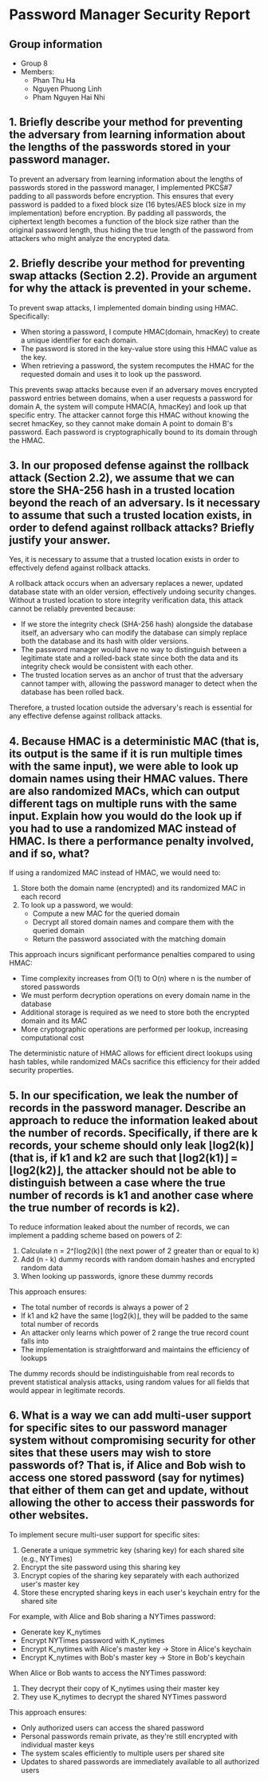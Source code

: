 # Password Manager Security Report

## Group information
- Group 8
- Members:
   - Phan Thu Ha 
   - Nguyen Phuong Linh 
   - Pham Nguyen Hai Nhi 

## 1. Briefly describe your method for preventing the adversary from learning information about the lengths of the passwords stored in your password manager.
To prevent an adversary from learning information about the lengths of passwords stored in the password manager, I implemented PKCS#7 padding to all passwords before encryption. This ensures that every password is padded to a fixed block size (16 bytes/AES block size in my implementation) before encryption. By padding all passwords, the ciphertext length becomes a function of the block size rather than the original password length, thus hiding the true length of the password from attackers who might analyze the encrypted data.

## 2. Briefly describe your method for preventing swap attacks (Section 2.2). Provide an argument for why the attack is prevented in your scheme.
To prevent swap attacks, I implemented domain binding using HMAC. Specifically:
- When storing a password, I compute HMAC(domain, hmacKey) to create a unique identifier for each domain.
- The password is stored in the key-value store using this HMAC value as the key.
- When retrieving a password, the system recomputes the HMAC for the requested domain and uses it to look up the password.

This prevents swap attacks because even if an adversary moves encrypted password entries between domains, when a user requests a password for domain A, the system will compute HMAC(A, hmacKey) and look up that specific entry. The attacker cannot forge this HMAC without knowing the secret hmacKey, so they cannot make domain A point to domain B's password. Each password is cryptographically bound to its domain through the HMAC.

## 3. In our proposed defense against the rollback attack (Section 2.2), we assume that we can store the SHA-256 hash in a trusted location beyond the reach of an adversary. Is it necessary to assume that such a trusted location exists, in order to defend against rollback attacks? Briefly justify your answer.
Yes, it is necessary to assume that a trusted location exists in order to effectively defend against rollback attacks.

A rollback attack occurs when an adversary replaces a newer, updated database state with an older version, effectively undoing security changes. Without a trusted location to store integrity verification data, this attack cannot be reliably prevented because:

- If we store the integrity check (SHA-256 hash) alongside the database itself, an adversary who can modify the database can simply replace both the database and its hash with older versions.
- The password manager would have no way to distinguish between a legitimate state and a rolled-back state since both the data and its integrity check would be consistent with each other.
- The trusted location serves as an anchor of trust that the adversary cannot tamper with, allowing the password manager to detect when the database has been rolled back.

Therefore, a trusted location outside the adversary's reach is essential for any effective defense against rollback attacks.

## 4. Because HMAC is a deterministic MAC (that is, its output is the same if it is run multiple times with the same input), we were able to look up domain names using their HMAC values. There are also randomized MACs, which can output different tags on multiple runs with the same input. Explain how you would do the look up if you had to use a randomized MAC instead of HMAC. Is there a performance penalty involved, and if so, what?
If using a randomized MAC instead of HMAC, we would need to:

1. Store both the domain name (encrypted) and its randomized MAC in each record
2. To look up a password, we would:
   - Compute a new MAC for the queried domain
   - Decrypt all stored domain names and compare them with the queried domain
   - Return the password associated with the matching domain

This approach incurs significant performance penalties compared to using HMAC:
- Time complexity increases from O(1) to O(n) where n is the number of stored passwords
- We must perform decryption operations on every domain name in the database
- Additional storage is required as we need to store both the encrypted domain and its MAC
- More cryptographic operations are performed per lookup, increasing computational cost

The deterministic nature of HMAC allows for efficient direct lookups using hash tables, while randomized MACs sacrifice this efficiency for their added security properties.

## 5. In our specification, we leak the number of records in the password manager. Describe an approach to reduce the information leaked about the number of records. Specifically, if there are k records, your scheme should only leak ⌊log2(k)⌋ (that is, if k1 and k2 are such that ⌊log2(k1)⌋ = ⌊log2(k2)⌋, the attacker should not be able to distinguish between a case where the true number of records is k1 and another case where the true number of records is k2).
To reduce information leaked about the number of records, we can implement a padding scheme based on powers of 2:

1. Calculate n = 2^⌈log2(k)⌉ (the next power of 2 greater than or equal to k)
2. Add (n - k) dummy records with random domain hashes and encrypted random data
3. When looking up passwords, ignore these dummy records

This approach ensures:
- The total number of records is always a power of 2
- If k1 and k2 have the same ⌊log2(k)⌋, they will be padded to the same total number of records
- An attacker only learns which power of 2 range the true record count falls into
- The implementation is straightforward and maintains the efficiency of lookups

The dummy records should be indistinguishable from real records to prevent statistical analysis attacks, using random values for all fields that would appear in legitimate records.

## 6. What is a way we can add multi-user support for specific sites to our password manager system without compromising security for other sites that these users may wish to store passwords of? That is, if Alice and Bob wish to access one stored password (say for nytimes) that either of them can get and update, without allowing the other to access their passwords for other websites.
To implement secure multi-user support for specific sites:

1. Generate a unique symmetric key (sharing key) for each shared site (e.g., NYTimes)
2. Encrypt the site password using this sharing key
3. Encrypt copies of the sharing key separately with each authorized user's master key
4. Store these encrypted sharing keys in each user's keychain entry for the shared site

For example, with Alice and Bob sharing a NYTimes password:
- Generate key K_nytimes
- Encrypt NYTimes password with K_nytimes
- Encrypt K_nytimes with Alice's master key → Store in Alice's keychain
- Encrypt K_nytimes with Bob's master key → Store in Bob's keychain

When Alice or Bob wants to access the NYTimes password:
1. They decrypt their copy of K_nytimes using their master key
2. They use K_nytimes to decrypt the shared NYTimes password

This approach ensures:
- Only authorized users can access the shared password
- Personal passwords remain private, as they're still encrypted with individual master keys
- The system scales efficiently to multiple users per shared site
- Updates to shared passwords are immediately available to all authorized users
